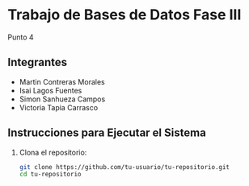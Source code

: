 # Trabajo de Bases de Datos Fase III
Punto 4 

## Integrantes
- Martin Contreras Morales
- Isai Lagos Fuentes
- Simon Sanhueza Campos
- Victoria Tapia Carrasco

## Instrucciones para Ejecutar el Sistema
1. Clona el repositorio:
   ```bash
   git clone https://github.com/tu-usuario/tu-repositorio.git
   cd tu-repositorio
